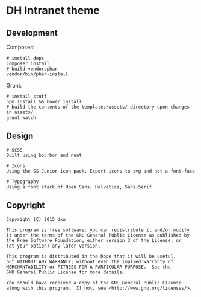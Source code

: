 # DH Intranet theme

## Development

Composer:

    # install deps
    composer install
    # build vendor.phar
    vendor/bin/phar-install

Grunt:

    # install stuff
    npm install && bower install
    # build the contents of the templates/assets/ directory upon changes in assets/
    grunt watch

## Design

    # SCSS
    Built using bourbon and neat

    # Icons
    Using the SS-Junior icon pack. Export icons to svg and not a font-face

    # Typography
    Using a font stack of Open Sans, Helvetica, Sans-Serif


## Copyright

    Copyright (C) 2015 dxw

    This program is free software: you can redistribute it and/or modify
    it under the terms of the GNU General Public License as published by
    the Free Software Foundation, either version 3 of the License, or
    (at your option) any later version.

    This program is distributed in the hope that it will be useful,
    but WITHOUT ANY WARRANTY; without even the implied warranty of
    MERCHANTABILITY or FITNESS FOR A PARTICULAR PURPOSE.  See the
    GNU General Public License for more details.

    You should have received a copy of the GNU General Public License
    along with this program.  If not, see <http://www.gnu.org/licenses/>.
